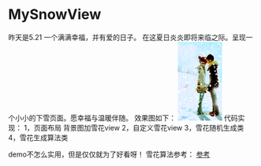 # MySnowView
昨天是5.21  一个满满幸福，并有爱的日子。
在这夏日炎炎即将来临之际。呈现一个小小的下雪页面。愿幸福与温暖伴随。
效果图如下：
![imager](https://github.com/daimaXZ/MySnowView/blob/master/snowView.gif)
代码实现：
 1，页面布局
    背景图加雪花view
 2，自定义雪花view
 3，雪花随机生成类
 4，雪花生成算法类
 
 demo不怎么实用，但是仅仅就为了好看呀！
 雪花算法参考：
 [参考](http://www.openprocessing.org/sketch/84771)
  
